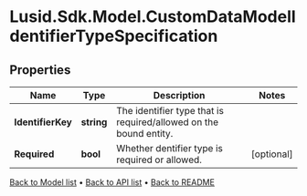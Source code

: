 # Lusid.Sdk.Model.CustomDataModelIdentifierTypeSpecification

## Properties

Name | Type | Description | Notes
------------ | ------------- | ------------- | -------------
**IdentifierKey** | **string** | The identifier type that is required/allowed on the bound entity. | 
**Required** | **bool** | Whether dentifier type is required or allowed. | [optional] 

[Back to Model list](../README.md#documentation-for-models) &#8226; [Back to API list](../README.md#documentation-for-api-endpoints) &#8226; [Back to README](../README.md)

